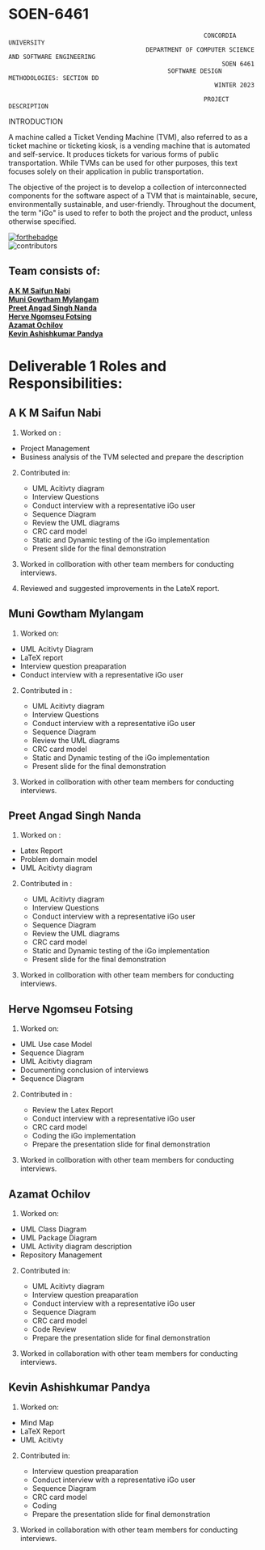 
# SOEN-6461
                                                          CONCORDIA UNIVERSITY
                                          DEPARTMENT OF COMPUTER SCIENCE AND SOFTWARE ENGINEERING
                                                               SOEN 6461
                                                SOFTWARE DESIGN METHODOLOGIES: SECTION DD
                                                             WINTER 2023
  
                                                          PROJECT DESCRIPTION
INTRODUCTION

A machine called a Ticket Vending Machine (TVM), also referred to as a ticket machine or ticketing kiosk, is a vending machine that is automated and self-service. It produces tickets for various forms of public transportation. While TVMs can be used for other purposes, this text focuses solely on their application in public transportation.

The objective of the project is to develop a collection of interconnected components for the software aspect of a TVM that is maintainable, secure, environmentally sustainable, and user-friendly. Throughout the document, the term "iGo" is used to refer to both the project and the product, unless otherwise specified.

[![forthebadge](https://forthebadge.com/images/badges/powered-by-electricity.svg)](https://forthebadge.com)
<br/>![contributors](https://img.shields.io/badge/Contributors-6-green)

## Team consists of:
**[A K M Saifun Nabi](#a-k-m-saifun-nabi)**<br>
**[Muni Gowtham Mylangam](#muni-gowtham-mylangam)**<br>
**[Preet Angad Singh Nanda](#preet-angad-singh-nanda)**<br>
**[Herve Ngomseu Fotsing](#herve-ngomseu-fotsing)**<br>
**[Azamat Ochilov](#azamat-ochilov)**<br>
**[Kevin Ashishkumar Pandya](#kevin-ashishkumar-pandya)**<br>

# Deliverable 1 Roles and Responsibilities:

## A K M Saifun Nabi

1. Worked on :
  - Project Management
  - Business analysis of the TVM selected and prepare the description

2. Contributed in:
   - UML Acitivty diagram
   - Interview Questions
   - Conduct interview with a representative iGo user
   - Sequence Diagram
   - Review the UML diagrams
   - CRC card model
   - Static and Dynamic testing of the iGo implementation
   - Present slide for the final demonstration

3. Worked in collboration with other team members for conducting interviews.

4. Reviewed and suggested improvements in the LateX report.

## Muni Gowtham Mylangam


1. Worked on:
  - UML Acitivty Diagram
  - LaTeX report
  - Interview question preaparation
  - Conduct interview with a representative iGo user
  
2. Contributed in :
   - UML Acitivty diagram
   - Interview Questions
   - Conduct interview with a representative iGo user
   - Sequence Diagram
   - Review the UML diagrams
   - CRC card model
   - Static and Dynamic testing of the iGo implementation
   - Present slide for the final demonstration

3. Worked in collboration with other team members for conducting interviews.
  
## Preet Angad Singh Nanda
 
 
 1. Worked on :
   - Latex Report 
   - Problem domain model
   - UML Acitivty diagram
  
 2. Contributed in :
    - UML Acitivty diagram
    - Interview Questions
    - Conduct interview with a representative iGo user
    - Sequence Diagram
    - Review the UML diagrams
    - CRC card model
    - Static and Dynamic testing of the iGo implementation
    - Present slide for the final demonstration

3. Worked in collboration with other team members for conducting interviews.


## Herve Ngomseu Fotsing


1. Worked on:
  - UML Use case Model
  - Sequence Diagram
  - UML Acitivty diagram
  - Documenting conclusion of interviews
  - Sequence Diagram

2. Contributed in :
   - Review the Latex Report
   - Conduct interview with a representative iGo user
   - CRC card model
   - Coding the iGo implementation
   - Prepare the presentation slide for final demonstration
  
3. Worked in collboration with other team members for conducting interviews.


## Azamat Ochilov


1. Worked on:
  - UML Class Diagram
  - UML Package Diagram
  - UML Activity diagram description
  - Repository Management
  
  
2. Contributed in:
   - UML Acitivty diagram
   - Interview question preaparation
   - Conduct interview with a representative iGo user
   - Sequence Diagram
   - CRC card model
   - Code Review
   - Prepare the presentation slide for final demonstration

3. Worked in collaboration with other team members for conducting interviews.


## Kevin Ashishkumar Pandya


1. Worked on:
  - Mind Map
  - LaTeX Report
  - UML Acitivty
  
  
2. Contributed in:
   - Interview question preaparation
   - Conduct interview with a representative iGo user
   - Sequence Diagram
   - CRC card model
   - Coding
   - Prepare the presentation slide for final demonstration

3. Worked in collaboration with other team members for conducting interviews.

